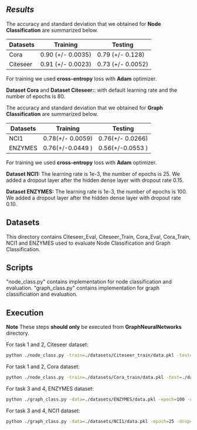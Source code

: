***Results***
-------------

The accuracy and standard deviation that we obtained for **Node Classification** are summarized below.

| Datasets | Training | Testing |
| ------ | ------ |------|
| Cora | 0.90 (+/- 0.0035) | 0.79 (+/- 0.128)| 
| Citeseer | 0.91 (+/- 0.0023) | 0.73 (+/- 0.0052)| 

For training we used **cross-entropy** loss with **Adam** optimizer. 

**Dataset Cora** and **Dataset Citeseer:**: with default learning rate and the number of epochs is 80.

The accuracy and standard deviation that we obtained for **Graph Classification** are summarized below.

| Datasets | Training | Testing |
| ------ | ------ |------|
| NCI1 |  0.78(+/- 0.0059) | 0.76(+/- 0.0266)| 
| ENZYMES |  0.76(+/-0.0449 ) | 0.56(+/-0.0553 )| 

For training we used **cross-entropy** loss with **Adam** optimizer. 

**Dataset NCI1:** The learning rate is 1e-3, the number of epochs is 25. We added a dropout layer after the hidden dense layer with dropout rate 0.15.

**Dataset ENZYMES:** The learning rate is 1e-3, the number of epochs is 100.  We added a dropout layer after the hidden dense layer with dropout rate 0.10.

****Datasets****
----------------
This directory contains Citeseer_Eval, Citeseer_Train, Cora_Eval, Cora_Train, NCI1 and ENZYMES used to evaluate Node Classification and Graph Classification.

****Scripts****
----------------
"node_class.py" contains implementation for node classification and evaluation. 
"graph_class.py" contains implementation for graph classificiation and evaluation.

****Execution****
-----------------

 **Note**
These steps **should only** be executed from **GraphNeuralNetworks** directory.

    
For task 1 and 2, Citeseer dataset:
    
```sh
python ./node_class.py -train=./datasets/Citeseer_train/data.pkl -test=./datasets/Citeseer_eval/data.pkl
```

For task 1 and 2, Cora dataset:

```sh
python ./node_class.py -train=./datasets/Cora_train/data.pkl -test=./datasets/Cora_eval/data.pkl
```

For task 3 and 4, ENZYMES dataset:
    
```sh
python ./graph_class.py -data=./datasets/ENZYMES/data.pkl -epoch=100 -drop=0.10 
```

For task 3 and 4, NCI1 dataset:

```sh
python ./graph_class.py -data=./datasets/NCI1/data.pkl -epoch=25 -drop=0.15
```
